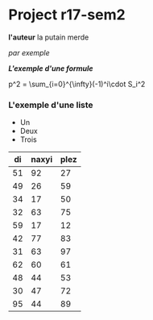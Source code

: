 # Project r17-sem2

  **l'auteur** la putain merde 
  
  *par exemple*
  
  ***L'exemple d'une formule***
  
  p^2 = \sum_{i=0}^{\infty}(-1)^i\cdot S_i^2
  ### L'exemple d'une liste
  * Un
  * Deux
  * Trois 
  
| di | naxyi | plez |
|----|-------|------|
| 51 | 92    | 27   |
| 49 | 26    | 59   |
| 34 | 17    | 50   |
| 32 | 63    | 75   |
| 59 | 17    | 12   |
| 42 | 77    | 83   |
| 31 | 63    | 97   |
| 62 | 60    | 61   |
| 48 | 44    | 53   |
| 30 | 47    | 72   |
| 95 | 44    | 89   |
